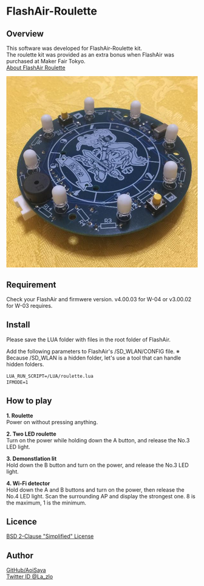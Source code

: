 # FlashAir-Roulette

## Overview

This software was developed for FlashAir-Roulette kit.  
The roulette kit was provided as an extra bonus when FlashAir was purchased at Maker Fair Tokyo.  
 [About FlashAir Roulette](https://flashair-developers.com/ja/about/events/makerfaire2018tokyo/)

![Roullete](https://github.com/AoiSaya/FlashAir-Roulette/blob/master/img/Roulette.png)

## Requirement

Check your FlashAir and firmwere version.
v4.00.03 for W-04 or v3.00.02 for W-03 requires.

## Install

Please save the LUA folder with files in the root folder of FlashAir.

Add the following parameters to FlashAir's /SD_WLAN/CONFIG file.
※ Because /SD_WLAN is a hidden folder, let's use a tool that can handle hidden folders.

    LUA_RUN_SCRIPT=/LUA/roulette.lua
    IFMODE=1

## How to play

**1. Roulette**    
Power on without pressing anything.

**2. Two LED roulette**  
Turn on the power while holding down the A button, and release the No.3 LED light.

**3. Demonstlation lit**  
Hold down the B button and turn on the power, and release the No.3 LED light.

**4. Wi-Fi detector**  
Hold down the A and B buttons and turn on the power, then release the No.4 LED light.
Scan the surrounding AP and display the strongest one. 8 is the maximum, 1 is the minimum.

## Licence

[BSD 2-Clause "Simplified" License](https://github.com/AoiSaya/FlashAir-Roulette/blob/master/LICENSE)

## Author

[GitHub/AoiSaya](https://github.com/AoiSaya)  
[Twitter ID @La_zlo](https://twitter.com/La_zlo)

